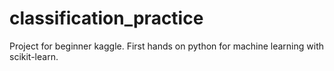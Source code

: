 # classification_practice
Project for beginner kaggle. First hands on python for machine learning with scikit-learn.
